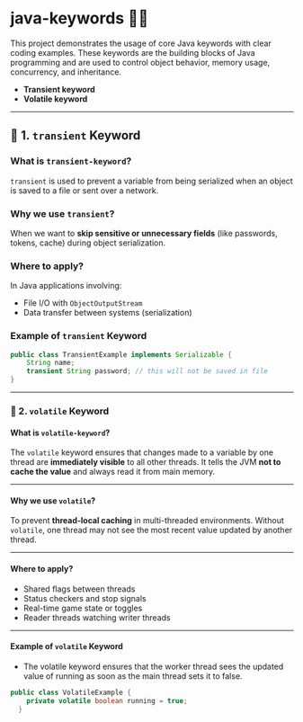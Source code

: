 # java-keywords 🔑📘

This project demonstrates the usage of core Java keywords with clear coding examples. These keywords are the building blocks of Java programming and are used to control object behavior, memory usage, concurrency, and inheritance.
  - **Transient keyword**
  - **Volatile keyword**
---

## 🔸 1. `transient` Keyword

### What is `transient-keyword`?
`transient` is used to prevent a variable from being serialized when an object is saved to a file or sent over a network.

### Why we use `transient`?
When we want to **skip sensitive or unnecessary fields** (like passwords, tokens, cache) during object serialization.

### Where to apply?
In Java applications involving:
- File I/O with `ObjectOutputStream`
- Data transfer between systems (serialization)

### Example of `transient` Keyword
  ```java
  public class TransientExample implements Serializable {
      String name;
      transient String password; // this will not be saved in file
  }
  ```

---

### 🔸 2. `volatile` Keyword

#### What is `volatile-keyword`?
The `volatile` keyword ensures that changes made to a variable by one thread are **immediately visible** to all other threads. It tells the JVM **not to cache the value** and always read it from main memory.

---

#### Why we use `volatile`?
To prevent **thread-local caching** in multi-threaded environments. Without `volatile`, one thread may not see the most recent value updated by another thread.

---

#### Where to apply?
- Shared flags between threads
- Status checkers and stop signals
- Real-time game state or toggles
- Reader threads watching writer threads

---

#### Example of `volatile` Keyword

  -  The volatile keyword ensures that the worker thread sees the updated value of running as soon as the main thread sets it to false.
  ```java
  public class VolatileExample {
      private volatile boolean running = true;
    }
  ```
